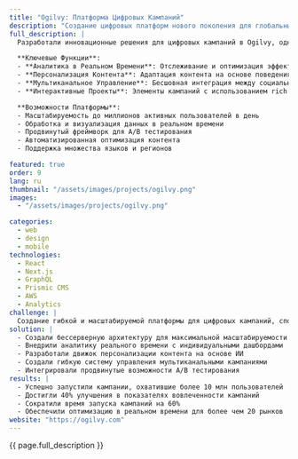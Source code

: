 ```yaml
---
title: "Ogilvy: Платформа Цифровых Кампаний"
description: "Создание цифровых платформ нового поколения для глобальных брендов с аналитикой в реальном времени"
full_description: |
  Разработали инновационные решения для цифровых кампаний в Ogilvy, одном из ведущих мировых рекламных агентств, позволяющие глобальным брендам создавать и управлять иммерсивными маркетинговыми проектами. Платформа объединяет продвинутую аналитику, персонализацию контента в реальном времени и управление мультиканальными кампаниями для создания высокоэффективного взаимодействия с клиентами через цифровые точки контакта.

  **Ключевые Функции**:
  - **Аналитика в Реальном Времени**: Отслеживание и оптимизация эффективности кампаний в реальном времени
  - **Персонализация Контента**: Адаптация контента на основе поведения пользователей с использованием ИИ
  - **Мультиканальное Управление**: Бесшовная интеграция между социальными сетями, веб и мобильными платформами
  - **Интерактивные Проекты**: Элементы кампаний с использованием rich media и дополненной реальности

  **Возможности Платформы**:
  - Масштабируемость до миллионов активных пользователей в день
  - Обработка и визуализация данных в реальном времени
  - Продвинутый фреймворк для A/B тестирования
  - Автоматизированная оптимизация контента
  - Поддержка множества языков и регионов

featured: true
order: 9
lang: ru
thumbnail: "/assets/images/projects/ogilvy.png"
images:
  - "/assets/images/projects/ogilvy.png"

categories:
  - web
  - design
  - mobile
technologies:
  - React
  - Next.js
  - GraphQL
  - Prismic CMS
  - AWS
  - Analytics
challenge: |
  Создание гибкой и масштабируемой платформы для цифровых кампаний, способной обрабатывать миллионы пользователей, предоставляя аналитику в реальном времени и персонализацию контента. Система должна была поддерживать множество языков, регионов и бесшовно интегрироваться с различными платформами социальных сетей и аналитическими инструментами.
solution: |
  - Создали бессерверную архитектуру для максимальной масштабируемости
  - Внедрили аналитику реального времени с индивидуальными дашбордами
  - Разработали движок персонализации контента на основе ИИ
  - Создали гибкую систему управления мультиканальными кампаниями
  - Интегрировали продвинутые возможности A/B тестирования
results: |
  - Успешно запустили кампании, охватившие более 10 млн пользователей
  - Достигли 40% улучшения в показателях вовлеченности кампаний
  - Сократили время запуска кампаний на 60%
  - Обеспечили оптимизацию в реальном времени для более чем 20 рынков
website: "https://ogilvy.com"
---
```


{{ page.full_description }}
